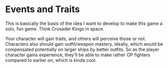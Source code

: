 # Events and Traits

This is basically the basis of the idea I want to develop to make this game a solo, fun game.
Think Crusader Kings in space.

Your character will gain traits, and others will perceive those or not.
Characters also should gain outfit/weapon mastery, ideally, which would be compensated potentially on larger ships by better outfits. So as the player character gains experience, they'll be able to make rather OP fighters compared to earlier on, which is kinda cool.
